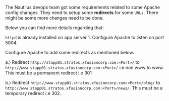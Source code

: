 The Nautilus devops team got some requirements related to some Apache config changes.
They need to setup some **redirects** for some `URLs`.
There might be some more changes need to be done.

Below you can find more details regarding that:


`httpd` is already installed on app server 1. Configure Apache to listen on port 5004.

Configure Apache to add some redirects as mentioned below:

a.) Redirect `http://stapp01.stratos.xfusioncorp.com:<Port>/` to `http://www.stapp01.stratos.xfusioncorp.com:<Port>/` i.e non www to www. This must be a permanent redirect i.e 301

b.) Redirect `http://www.stapp01.stratos.xfusioncorp.com:<Port>/blog/` to `http://www.stapp01.stratos.xfusioncorp.com:<Port>/news/`. This must be a temporary redirect i.e 302.


